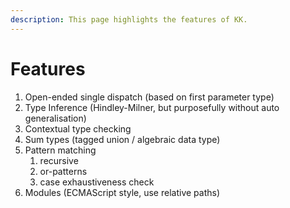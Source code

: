 ```yaml
---
description: This page highlights the features of KK.
---
```


# Features

1. Open-ended single dispatch \(based on first parameter type\)
2. Type Inference \(Hindley-Milner, but purposefully without auto generalisation\)
3. Contextual type checking
4. Sum types \(tagged union / algebraic data type\)
5. Pattern matching 
   1. recursive
   2. or-patterns
   3. case exhaustiveness check
6. Modules \(ECMAScript style, use relative paths\)



